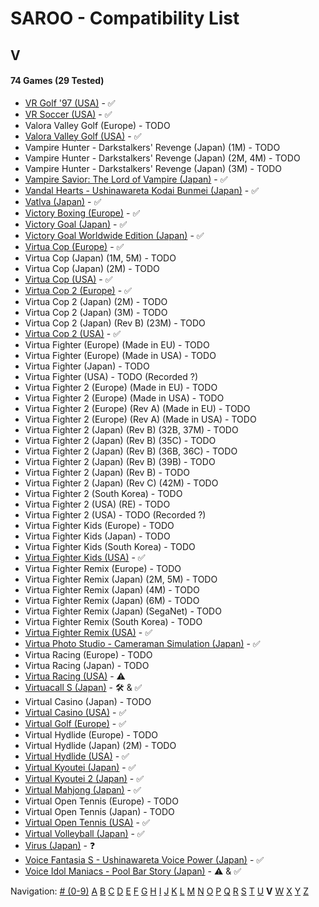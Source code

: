# SAROO - Compatibility List

## V

#### 74 Games (29 Tested)

- [VR Golf '97 (USA)](../../../Regions/Retails/USA/T-12518H/01/README.md) - :white_check_mark:
- [VR Soccer (USA)](../../../Regions/Retails/USA/T-12517H/01/README.md) - :white_check_mark:
- Valora Valley Golf (Europe) - TODO
- [Valora Valley Golf (USA)](../../../Regions/Retails/USA/T-2303H/01/README.md) - :white_check_mark:
- Vampire Hunter - Darkstalkers' Revenge (Japan) (1M) - TODO
- Vampire Hunter - Darkstalkers' Revenge (Japan) (2M, 4M) - TODO
- Vampire Hunter - Darkstalkers' Revenge (Japan) (3M) - TODO
- [Vampire Savior: The Lord of Vampire (Japan)](../../../Regions/Retails/Japan/T-1229G/01/README.md) - :white_check_mark:
- [Vandal Hearts - Ushinawareta Kodai Bunmei (Japan)](../../../Regions/Retails/Japan/T-9526G/01/README.md) - :white_check_mark:
- [Vatlva (Japan)](../../../Regions/Retails/Japan/T-31501G/01/README.md) - :white_check_mark:
- [Victory Boxing (Europe)](../../../Regions/Retails/Europe/T-6005H-50/01/README.md) - :white_check_mark:
- [Victory Goal (Japan)](../../../Regions/Retails/Japan/GS-9002/01/README.md) - :white_check_mark:
- [Victory Goal Worldwide Edition (Japan)](../../../Regions/Retails/Japan/GS-9112/01/README.md) - :white_check_mark:
- [Virtua Cop (Europe)](../../../Regions/Retails/Europe/MK-81015/01/README.md) - :white_check_mark:
- Virtua Cop (Japan) (1M, 5M) - TODO
- Virtua Cop (Japan) (2M) - TODO
- [Virtua Cop (USA)](../../../Regions/Retails/USA/MK-81015/01/README.md) - :white_check_mark:
- [Virtua Cop 2 (Europe)](../../../Regions/Retails/Europe/MK-81043/01/README.md) - :white_check_mark:
- Virtua Cop 2 (Japan) (2M) - TODO
- Virtua Cop 2 (Japan) (3M) - TODO
- Virtua Cop 2 (Japan) (Rev B) (23M) - TODO
- [Virtua Cop 2 (USA)](../../../Regions/Retails/USA/MK-81043/01/README.md) - :white_check_mark:
- Virtua Fighter (Europe) (Made in EU) - TODO
- Virtua Fighter (Europe) (Made in USA) - TODO
- Virtua Fighter (Japan) - TODO
- Virtua Fighter (USA) - TODO (Recorded ?)
- Virtua Fighter 2 (Europe) (Made in EU) - TODO
- Virtua Fighter 2 (Europe) (Made in USA) - TODO
- Virtua Fighter 2 (Europe) (Rev A) (Made in EU) - TODO
- Virtua Fighter 2 (Europe) (Rev A) (Made in USA) - TODO
- Virtua Fighter 2 (Japan) (Rev B) (32B, 37M) - TODO
- Virtua Fighter 2 (Japan) (Rev B) (35C) - TODO
- Virtua Fighter 2 (Japan) (Rev B) (36B, 36C) - TODO
- Virtua Fighter 2 (Japan) (Rev B) (39B) - TODO
- Virtua Fighter 2 (Japan) (Rev B) - TODO
- Virtua Fighter 2 (Japan) (Rev C) (42M) - TODO
- Virtua Fighter 2 (South Korea) - TODO
- Virtua Fighter 2 (USA) (RE) - TODO
- Virtua Fighter 2 (USA) - TODO (Recorded ?)
- Virtua Fighter Kids (Europe) - TODO
- Virtua Fighter Kids (Japan) - TODO
- Virtua Fighter Kids (South Korea) - TODO
- [Virtua Fighter Kids (USA)](../../../Regions/Retails/USA/MK-81049/01/README.md) - :white_check_mark:
- Virtua Fighter Remix (Europe) - TODO
- Virtua Fighter Remix (Japan) (2M, 5M) - TODO
- Virtua Fighter Remix (Japan) (4M) - TODO
- Virtua Fighter Remix (Japan) (6M) - TODO
- Virtua Fighter Remix (Japan) (SegaNet) - TODO
- Virtua Fighter Remix (South Korea) - TODO
- [Virtua Fighter Remix (USA)](../../../Regions/Retails/USA/MK-81023/01/README.md) - :white_check_mark:
- [Virtua Photo Studio - Cameraman Simulation (Japan)](../../../Regions/Retails/Japan/T-8103G/01/README.md) - :white_check_mark:
- Virtua Racing (Europe) - TODO
- Virtua Racing (Japan) - TODO
- [Virtua Racing (USA)](../../../Regions/Retails/USA/T-4801H/01/README.md) - :warning:
- [Virtuacall S (Japan)](../../../Regions/Retails/Japan/T-19718G/01/README.md) - :hammer_and_wrench: & :white_check_mark:
- Virtual Casino (Japan) - TODO
- [Virtual Casino (USA)](../../../Regions/Retails/USA/T-31102H/01/README.md) - :white_check_mark:
- [Virtual Golf (Europe)](../../../Regions/Retails/Europe/T-11506H50/01/README.md) - :white_check_mark:
- Virtual Hydlide (Europe) - TODO
- Virtual Hydlide (Japan) (2M) - TODO
- [Virtual Hydlide (USA)](../../../Regions/Retails/USA/T-14401H/01/README.md) - :white_check_mark:
- [Virtual Kyoutei (Japan)](../../../Regions/Retails/Japan/T-7101G/01/README.md) - :white_check_mark:
- [Virtual Kyoutei 2 (Japan)](../../../Regions/Retails/Japan/T-7104G/01/README.md) - :white_check_mark:
- [Virtual Mahjong (Japan)](../../../Regions/Retails/Japan/T-2206G/01/README.md) - :white_check_mark:
- Virtual Open Tennis (Europe) - TODO
- Virtual Open Tennis (Japan) - TODO
- [Virtual Open Tennis (USA)](../../../Regions/Retails/USA/T-8129H/01/README.md) - :white_check_mark:
- [Virtual Volleyball (Japan)](../../../Regions/Retails/Japan/T-15005G/01/README.md) - :white_check_mark:
- [Virus (Japan)](../../../Regions/Retails/Japan/T-14304G/01/README.md) - :question:
- [Voice Fantasia S - Ushinawareta Voice Power (Japan)](../../../Regions/Retails/Japan/T-16706G/01/README.md) - :white_check_mark:
- [Voice Idol Maniacs - Pool Bar Story (Japan)](../../../Regions/Retails/Japan/T-1312G/01/README.md) - :warning: & :white_check_mark:

Navigation:
[# (0-9)](./09.md) [A](./A.md) [B](./B.md) [C](./C.md) [D](./D.md) [E](./E.md) [F](./F.md) [G](./G.md) [H](./H.md) [I](./I.md) [J](./J.md) [K](./K.md) [L](./L.md) [M](./M.md) [N](./N.md) [O](./O.md) [P](./P.md) [Q](./Q.md) [R](./R.md) [S](./S.md) [T](./T.md) [U](./U.md) **V** [W](./W.md) [X](./X.md) [Y](./Y.md) [Z](./Z.md)
